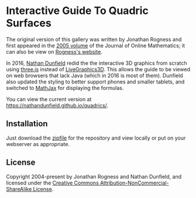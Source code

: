 Interactive Guide To Quadric Surfaces
=====================================

The original version of this gallery was written by Jonathan Rogness
and first appeared in the [2005 volume] of the Journal of Online
Mathematics; it can also be view on [Rogness's website].

In 2016, [Nathan Dunfield] redid the the interactive 3D graphics from
scratch using [three.js](http://threejs.org) instead of
[LiveGraphics3D]. This allows the guide to be viewed on web browsers
that lack Java (which in 2016 is most of them). Dunfield also updated
the styling to better support phones and smaller tablets, and switched
to [MathJax] for displaying the formulas.

You can view the current version at
<https://nathandunfield.github.io/quadrics/>.

Installation 
------------

Just download the [zipfile] for the repository and view locally or
put on your webserver as appropriate. 

License
-------

Copyright 2004-present by Jonathan Rogness and Nathan Dunfield, and
licensed under the
[Creative Commons Attribution-NonCommercial-ShareAlike License][CC].

[2005 volume]: http://www.maa.org/node/115856
[Rogness's website]: http://www.math.umn.edu/~rogness/quadrics/
[LiveGraphics3D]: http://wwwvis.informatik.uni-stuttgart.de/~kraus/LiveGraphics3D/index.html
[MathJax]: https://www.mathjax.org/
[Nathan Dunfield]: http://dunfield.info
[CC]: http://creativecommons.org/licenses/by-nc-sa/1.0
[zipfile]: https://github.com/NathanDunfield/quadrics/archive/master.zip
